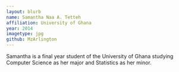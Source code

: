 ```yaml
---
layout: blurb
name: Samantha Naa A. Tetteh
affiliation: University of Ghana
year: 2014
imagetype: jpg
github: MzArlington
---
```


Samantha is a final year student of the University of Ghana studying Computer Science as her major and Statistics as her minor.
